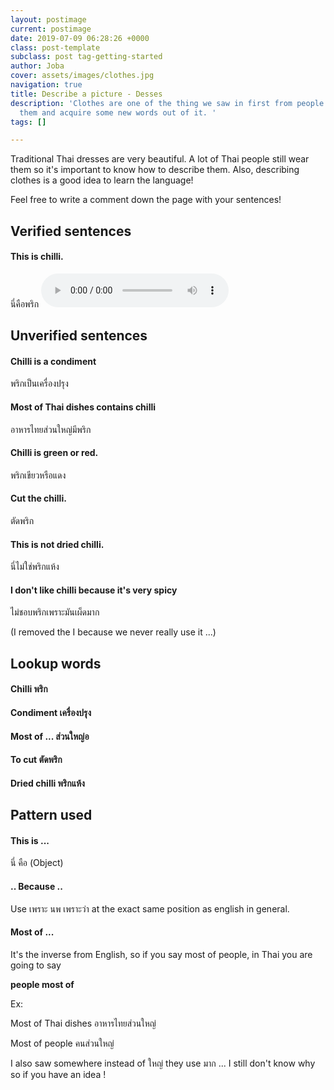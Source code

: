 ```yaml
---
layout: postimage
current: postimage
date: 2019-07-09 06:28:26 +0000
class: post-template
subclass: post tag-getting-started
author: Joba
cover: assets/images/clothes.jpg
navigation: true
title: Describe a picture - Desses
description: 'Clothes are one of the thing we saw in first from people. Let''s describe
  them and acquire some new words out of it. '
tags: []

---
```

Traditional Thai dresses are very beautiful. A lot of Thai people still wear them so it's important to know how to describe them. Also, describing clothes is a good idea to learn the language!

Feel free to write a comment down the page with your sentences!

## Verified sentences

#### This is chilli.

<span class="blue">นี่คือพริก</span> <audio controls preload src="assets/sound/นี่คือพริก.mp3">

## Unverified sentences

#### Chilli is a condiment

<span class="blue">พริกเป็นเครื่องปรุง</span>

#### Most of Thai dishes contains chilli

<span class="blue">อาหารไทยส่วนใหญ่มีพริก</span>

#### Chilli is green or red.

<span class="blue">พริกเขียวหรือแดง</span>

#### Cut the chilli.

<span class="blue">ตัดพริก</span>

#### This is not dried chilli.

<span class="blue">นี่ไม่ใช่พริกแห้ง</span>

#### I don't like chilli because it's very spicy

<span class="blue">ไม่ชอบพริกเพราะมันเผ็ดมาก</span>

(I removed the I because we never really use it ...)

## Lookup words

#### Chilli <span class="blue">พริก</span>

#### Condiment <span class="blue">เครื่องปรุง</span>

#### Most of ... <span class="blue">ส่วนใหญ่อ</span>

#### To cut <span class="blue">ตัดพริก</span>

#### Dried chilli <span class="blue">พริกแห้ง</span>

## Pattern used

#### This is ...

<span class="blue">นี่ คือ (Object)</span>

#### .. Because ..

Use <span class="blue">เพราะ</span> นพ <span class="blue">เพราะว่า</span>  at the exact same position as english in general.

#### Most of ...

It's the inverse from English, so if you say most of people, in Thai you are going to say

**people most of**

Ex:

Most of Thai dishes <span class="blue">อาหารไทยส่วนใหญ่</span>

Most of people <span class="blue">คนส่วนใหญ่</span>

I also saw somewhere instead of   <span class="blue">ใหญ่</span> they use <span class="blue">มาก</span> ... I still don't know why so if you have an idea !